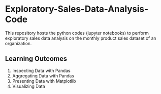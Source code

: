 # Exploratory-Sales-Data-Analysis-Code
This repository hosts the python codes (jupyter notebooks) to perform exploratory sales data analysis on the monthly product sales dataset of an organization.


## Learning Outcomes
1. Inspecting Data with Pandas
2. Aggregating Data with Pandas
3. Presenting Data with Matplotlib
4. Visualizing Data 
